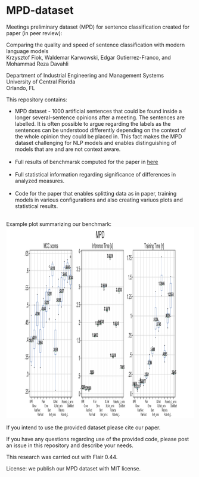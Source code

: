 # MPD-dataset
Meetings preliminary dataset (MPD) for sentence classification created for paper (in peer review): </br>

Comparing the quality and speed of sentence classification with modern language models </br>
Krzysztof Fiok, Waldemar Karwowski, Edgar Gutierrez-Franco, and Mohammad Reza Davahli </br>

Department of Industrial Engineering and Management Systems</br>
University of Central Florida</br>
Orlando, FL</br>

This repository contains:</br>
- MPD dataset - 1000 artificial sentences that could be found inside a longer several-sentence opinions after a meeting. The sentences are labelled. It is often possible to argue regarding the labels as the sentences can be understood differently depending on the context of the whole opinion they could be placed in. This fact makes the MPD dataset challenging for NLP models and enables distinguishing of models that are and are not context aware.
</br></br>
- Full results of benchmarsk computed for the paper in <a href="https://github.com/krzysztoffiok/MPD-dataset/tree/master/full%20article%20results">here</a>
</br></br>
- Full statistical information regarding significance of differences in analyzed measures.
</br></br>
- Code for the paper that enables splitting data as in paper, training models in various configurations and also creating variuos plots and statistical results.
</br></br>

Example plot summarizing our benchmark:
<img src="https://github.com/krzysztoffiok/MPD-dataset/blob/master/full%20article%20results/images/MPD_3.png" width=1920 height=512>

If you intend to use the provided dataset please cite our paper.

If you have any questions regarding use of the provided code, please post an issue in this repository and describe your needs.

This research was carried out with Flair 0.44.

License: we publish our MPD dataset with MIT license.

